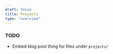 ```yaml
---
draft: false
title: Projects
type: "overview"
---
```


### TODO

- Embed blog post thing for files under `projects/`